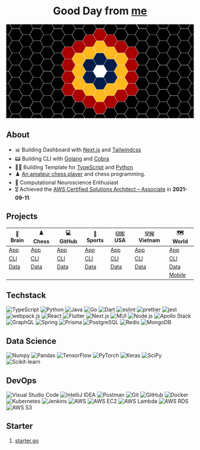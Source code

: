 <div align="center">
  <h1>Good Day from <a href="https://hieudoanm.github.io">me</a></h1>
</div>

<img src="./images/cover.jpg" alt="Cover" style="max-width: 100%" />

## About

- 📊 Building Dashboard with [Next.js](https://nextjs.org/) and [Tailwindcss](https://tailwindcss.com)
- 📟 Building CLI with [Golang](https://go.dev/) and [Cobra](https://cobra.dev/)
- 👨‍💻 Building Template for [TypeScript][organisation-typescript] and [Python][organisation-python]
- ♟️ [An amateur chess player](https://www.chess.com/member/thedarkknighttrilogy) and chess programming.
- 🧠 Computational Neuroscience Enthusiast
- 🎖️ Achieved the [AWS Certified Solutions Architect – Associate](https://www.credly.com/badges/a427ccdc-fc44-4874-a422-21d772e0e4b3?source=linked_in_profile) in **2021-09-11**.

## Projects

| 🧠 Brain           | ♟️ Chess           | 💻 GitHub           | 🏅 Sports           | 🇺🇸 USA           | 🇻🇳 Vietnam           | 🗺️ World               |
| ------------------ | ------------------ | ------------------- | ------------------- | ---------------- | -------------------- | ---------------------- |
| [App][app-brain]   | [App][app-chess]   | [App][app-github]   | [App][app-sports]   | [App][app-usa]   | [App][app-vietnam]   | [App][app-world]       |
| [CLI][cli-brain]   | [CLI][cli-chess]   | [CLI][cli-github]   | [CLI][cli-sports]   | [CLI][cli-usa]   | [CLI][cli-vietnam]   | [CLI][cli-world]       |
| [Data][data-brain] | [Data][data-chess] | [Data][data-github] | [Data][data-sports] | [Data][data-usa] | [Data][data-vietnam] | [Data][data-world]     |
|                    |                    |                     |                     |                  |                      | [Mobile][mobile-world] |

## Techstack

<p>
  <img src="https://raw.githubusercontent.com/hieudoanm/hieudoanm/master/svg/typescript.svg" alt="TypeScript" width="32px" height="32px" />
  <img src="https://raw.githubusercontent.com/hieudoanm/hieudoanm/master/svg/python.svg" alt="Python" width="32px" height="32px" />
  <img src="https://raw.githubusercontent.com/hieudoanm/hieudoanm/master/svg/java.svg" alt="Java" width="32px" height="32px" />
  <img src="https://raw.githubusercontent.com/hieudoanm/hieudoanm/master/svg/go.svg" alt="Go" width="32px" height="32px" />
  <img src="https://raw.githubusercontent.com/hieudoanm/hieudoanm/master/svg/dart.svg" alt="Dart" width="32px" height="32px" />
  <img src="https://raw.githubusercontent.com/hieudoanm/hieudoanm/master/svg/eslint.svg" alt="eslint" width="32px" height="32px" />
  <img src="https://raw.githubusercontent.com/hieudoanm/hieudoanm/master/svg/prettier.svg" alt="prettier" width="32px" height="32px" />
  <img src="https://raw.githubusercontent.com/hieudoanm/hieudoanm/master/svg/jest.svg" alt="jest" width="32px" height="32px" />
  <img src="https://raw.githubusercontent.com/hieudoanm/hieudoanm/master/svg/webpack.svg" alt="webpack.js" width="32px" height="32px" />
  <img src="https://raw.githubusercontent.com/hieudoanm/hieudoanm/master/svg/react.svg" alt="React" width="32px" height="32px" />
  <img src="https://raw.githubusercontent.com/hieudoanm/hieudoanm/master/svg/flutter.svg" alt="Flutter" width="32px" height="32px" />
  <img src="https://raw.githubusercontent.com/hieudoanm/hieudoanm/master/svg/nextjs.svg" alt="Next.js" width="32px" height="32px" />
  <img src="https://raw.githubusercontent.com/hieudoanm/hieudoanm/master/svg/material-ui.svg" alt="MUI" width="32px" height="32px" />
  <img src="https://raw.githubusercontent.com/hieudoanm/hieudoanm/master/svg/nodejs.svg" alt="Node.js" width="32px" height="32px" />
  <img src="https://raw.githubusercontent.com/hieudoanm/hieudoanm/master/svg/apollostack.svg" alt="Apollo Stack" width="32px" height="32px" />
  <img src="https://raw.githubusercontent.com/hieudoanm/hieudoanm/master/svg/graphql.svg" alt="GraphQL" width="32px" height="32px" />
  <img src="https://raw.githubusercontent.com/hieudoanm/hieudoanm/master/svg/spring.svg" alt="Spring" width="32px" height="32px" />
  <img src="https://raw.githubusercontent.com/hieudoanm/hieudoanm/master/svg/prisma.svg" alt="Prisma" width="32px" height="32px" />
  <img src="https://raw.githubusercontent.com/hieudoanm/hieudoanm/master/svg/postgresql.svg" alt="PostgreSQL" width="32px" height="32px" />
  <img src="https://raw.githubusercontent.com/hieudoanm/hieudoanm/master/svg/redis.svg" alt="Redis" width="32px" height="32px" />
  <img src="https://raw.githubusercontent.com/hieudoanm/hieudoanm/master/svg/mongodb.svg" alt="MongoDB" width="32px" height="32px" />
</p>

## Data Science

<p>
  <img src="https://raw.githubusercontent.com/hieudoanm/hieudoanm/master/svg/numpy.svg" alt="Numpy" width="32px" height="32px" />
  <img src="https://raw.githubusercontent.com/hieudoanm/hieudoanm/master/svg/pandas.svg" alt="Pandas" width="32px" height="32px" />
  <img src="https://raw.githubusercontent.com/hieudoanm/hieudoanm/master/svg/tensorflow.svg" alt="TensorFlow" width="32px" height="32px" />
  <img src="https://raw.githubusercontent.com/hieudoanm/hieudoanm/master/svg/pytorch.svg" alt="PyTorch" width="32px" height="32px" />
  <img src="https://raw.githubusercontent.com/hieudoanm/hieudoanm/master/svg/keras.svg" alt="Keras" width="32px" height="32px" />
  <img src="https://raw.githubusercontent.com/hieudoanm/hieudoanm/master/svg/scipy.svg" alt="SciPy" width="32px" height="32px" />
  <img src="https://raw.githubusercontent.com/hieudoanm/hieudoanm/master/svg/scikit-learn.svg" alt="Scikit-learn" width="32px" height="32px" />
</p>

## DevOps

<p>
  <img src="https://raw.githubusercontent.com/hieudoanm/hieudoanm/master/svg/visual-studio-code.svg" alt="Visual Studio Code" width="32px" height="32px" />
  <img src="https://raw.githubusercontent.com/hieudoanm/hieudoanm/master/svg/intellij-idea.svg" alt="IntelliJ IDEA" width="32px" height="32px" />
  <img src="https://raw.githubusercontent.com/hieudoanm/hieudoanm/master/svg/postman.svg" alt="Postman" width="32px" height="32px" />
  <img src="https://raw.githubusercontent.com/hieudoanm/hieudoanm/master/svg/git.svg" alt="Git" width="32px" height="32px" />
  <img src="https://raw.githubusercontent.com/hieudoanm/hieudoanm/master/svg/github.svg" alt="GitHub" width="32px" height="32px" />
  <img src="https://raw.githubusercontent.com/hieudoanm/hieudoanm/master/svg/docker.svg" alt="Docker" width="32px" height="32px" />
  <img src="https://raw.githubusercontent.com/hieudoanm/hieudoanm/master/svg/kubernetes.svg" alt="Kubernetes" width="32px" height="32px" />
  <img src="https://raw.githubusercontent.com/hieudoanm/hieudoanm/master/svg/jenkins.svg" alt="Jenkins" width="32px" height="32px" />
  <img src="https://raw.githubusercontent.com/hieudoanm/hieudoanm/master/svg/aws.svg" alt="AWS" width="32px" height="32px" />
  <img src="https://raw.githubusercontent.com/hieudoanm/hieudoanm/master/svg/aws-ec2.svg" alt="AWS EC2" width="32px" height="32px" />
  <img src="https://raw.githubusercontent.com/hieudoanm/hieudoanm/master/svg/aws-lambda.svg" alt="AWS Lambda" width="32px" height="32px" />
  <img src="https://raw.githubusercontent.com/hieudoanm/hieudoanm/master/svg/aws-rds.svg" alt="AWS RDS" width="32px" height="32px" />
  <img src="https://raw.githubusercontent.com/hieudoanm/hieudoanm/master/svg/aws-s3.svg" alt="AWS S3" width="32px" height="32px" />
</p>

## Starter

1. [starter.go](https://github.com/hieudoanm/starter.go)

[app-brain]: https://github.com/hieudoanm/app.brain
[app-chess]: https://github.com/hieudoanm/app.chess
[app-github]: https://github.com/hieudoanm/app.github
[app-sports]: https://github.com/hieudoanm/app.sports
[app-usa]: https://github.com/hieudoanm/app.usa
[app-vietnam]: https://github.com/hieudoanm/app.vietnam
[app-world]: https://github.com/hieudoanm/app.world
[cli-brain]: https://github.com/hieudoanm/cli.brain
[cli-chess]: https://github.com/hieudoanm/cli.chess
[cli-github]: https://github.com/hieudoanm/cli.github
[cli-sports]: https://github.com/hieudoanm/cli.sports
[cli-usa]: https://github.com/hieudoanm/cli.usa
[cli-vietnam]: https://github.com/hieudoanm/cli.vietnam
[cli-world]: https://github.com/hieudoanm/cli.world
[data-brain]: https://github.com/hieudoanm/data.brain
[data-chess]: https://github.com/hieudoanm/data.chess
[data-github]: https://github.com/hieudoanm/data.github
[data-sports]: https://github.com/hieudoanm/data.sports
[data-usa]: https://github.com/hieudoanm/data.usa
[data-vietnam]: https://github.com/hieudoanm/data.vietnam
[data-world]: https://github.com/hieudoanm/data.world
[mobile-world]: https://github.com/hieudoanm/mobile.world
[organisation-python]: https://github.com/houseofpython3
[organisation-typescript]: https://github.com/houseoftypescript

